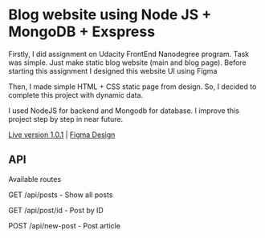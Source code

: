 # Blog website using Node JS + MongoDB + Exspress

Firstly, I did assignment on Udacity FrontEnd Nanodegree program. Task was simple. Just make static blog website (main and blog page). Before starting this assignment I designed this website UI using Figma



Then, I made simple HTML + CSS static page from design. So, I decided to complete this project with dynamic data.

I used NodeJS for backend and Mongodb for database. I improve this project step by step in near future.

[Live version 1.0.1](https://blog-nodejs-easy.herokuapp.com/) | [Figma Design](https://www.figma.com/file/Ok1Il0D2vddUfxrlbhAd6s/Blog-website?node-id=0%3A1)

## API
Available routes

GET /api/posts - Show all posts

GET /api/post/id - Post by ID

POST /api/new-post - Post article